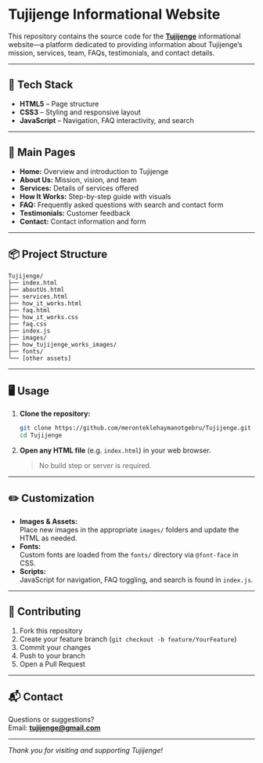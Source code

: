 # Tujijenge Informational Website

This repository contains the source code for the **[Tujijenge](https://tujijenge.netlify.app/)** informational website—a platform dedicated to providing information about Tujijenge’s mission, services, team, FAQs, testimonials, and contact details.

---

## 🚀 Tech Stack

- **HTML5** – Page structure  
- **CSS3** – Styling and responsive layout  
- **JavaScript** – Navigation, FAQ interactivity, and search

---

## 📄 Main Pages

- **Home:** Overview and introduction to Tujijenge
- **About Us:** Mission, vision, and team
- **Services:** Details of services offered
- **How It Works:** Step-by-step guide with visuals
- **FAQ:** Frequently asked questions with search and contact form
- **Testimonials:** Customer feedback
- **Contact:** Contact information and form

---

## 📦 Project Structure

```
Tujijenge/
├── index.html
├── aboutUs.html
├── services.html
├── how_it_works.html
├── faq.html
├── how_it_works.css
├── faq.css
├── index.js
├── images/
├── how_tujijenge_works_images/
├── fonts/
└── [other assets]
```

---

## 🖥️ Usage

1. **Clone the repository:**
   ```bash
   git clone https://github.com/meronteklehaymanotgebru/Tujijenge.git
   cd Tujijenge
   ```
2. **Open any HTML file** (e.g. `index.html`) in your web browser.
   > No build step or server is required.

---

## ✏️ Customization

- **Images & Assets:**  
  Place new images in the appropriate `images/` folders and update the HTML as needed.
- **Fonts:**  
  Custom fonts are loaded from the `fonts/` directory via `@font-face` in CSS.
- **Scripts:**  
  JavaScript for navigation, FAQ toggling, and search is found in `index.js`.

---

## 🤝 Contributing

1. Fork this repository
2. Create your feature branch (`git checkout -b feature/YourFeature`)
3. Commit your changes
4. Push to your branch
5. Open a Pull Request

---

## 📬 Contact

Questions or suggestions?  
Email: **tujijenge@gmail.com**

---

*Thank you for visiting and supporting Tujijenge!*